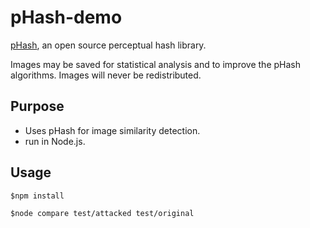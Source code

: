 # pHash-demo
[pHash](http://www.phash.org/), an open source perceptual hash library.

Images may be saved for statistical analysis and to improve the pHash algorithms. Images will never be redistributed.

## Purpose
- Uses pHash for image similarity detection.
- run in Node.js.

## Usage
``` 
$npm install

$node compare test/attacked test/original
``` 

